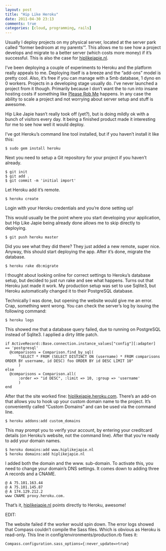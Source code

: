 ```yaml
---
layout: post
title: "Hip Like Heroku"
date: 2011-04-30 23:13
comments: true
categories: [cloud, programming, rails]
---
```


Usually I deploy projects on my physical server, located at the server park called “former bedroom at my parents’”. This allows me to see how a project develops and migrate to a better server (which costs more money) if it’s successful. This is also the case for [hiplikejapie.nl](http://hiplikejapie.nl/).

I’ve been deploying a couple of experiments to Heroku and the platform really appeals to me. Deploying itself is a breeze and the “add-ons” model is pretty cool. Also, it’s free if you can manage with a 5mb database, 1 dyno en 0 workers. Projects in a developing stage usually do. I’ve never launched a project from it though. Primarily because I don’t want the to run into insane hosting costs if something like [Please Rob Me](http://pleaserobme.com/) happens. In any case the ability to scale a project and not worrying about server setup and stuff is awesome.

Hip Like Japie hasn’t really took off (yet?), but is doing mildly ok with a bunch of visitors every day. It being a finished product made it interesting for me to see how well it would deploy.

I’ve got Heroku’s command line tool installed, but if you haven’t install it like this:

    $ sudo gem install heroku

Next you need to setup a Git repository for your project if you haven’t already.

    $ git init
    $ git add .
    $ git commit -m 'initial import'

Let Heroku add it’s remote.

    $ heroku create

Login with your Heroku credentials and you’re done setting up!

This would usually be the point where you start developing your application, but Hip Like Japie being already done allows me to skip directly to deploying.

    $ git push heroku master

Did you see what they did there? They just added a new remote, super nice. Anyway, this should start deploying the app. After it’s done, migrate the database.

    $ heroku rake db:migrate

I thought about looking online for correct settings to Heroku’s database setup, but decided to just run rake and see what happens. Turns out that Heroku just made it work. My production setup was set to use Sqlite3, but Heroku automatically changed it to their PostgreSQL database.

Technically I was done, but opening the website would give me an error. Crap, something went wrong. You can check the server’s log by issuing the following command:

    $ heroku logs

This showed me that a database query failed, due to running on PostgreSQL instead of Sqlite3. I applied a dirty little patch.

    if ActiveRecord::Base.connection.instance_values["config"][:adapter] == 'postgresql'
      @comparisons = Comparison.find_by_sql(
          "SELECT * FROM (SELECT DISTINCT ON (username) * FROM comparisons ORDER BY username, id DESC) foo ORDER BY id DESC LIMIT 10"
          )
    else
      @comparisons = Comparison.all(
          :order => "id DESC", :limit => 10, :group => 'username'
          )
    end

After that the site worked fine: [hiplikejapie.heroku.com](http://hiplikejapie.heroku.com). There’s an add-on that allows you to hook up your custom domain name to the project. It’s conveniently called “Custom Domains” and can be used via the command line.

    $ heroku addons:add custom_domains

This may prompt you to verify your account, by entering your creditcard details (on Heroku’s website, not the command line). After that you’re ready to add your domain names.

    $ heroku domains:add www.hiplikejapie.nl
    $ heroku domains:add hiplikejapie.nl

I added both the domain and the www. sub-domain. To activate this, you need to change your domain’s DNS settings. It comes down to adding three A records and a CNAME.

    @ A 75.101.163.44
    @ A 75.101.145.87
    @ A 174.129.212.2
    www CNAME proxy.heroku.com.

That’s it, [hiplikejapie.nl](http://hiplikejapie.nl) points directly to Heroku, awesome!

EDIT:

The website failed if the worker would spin down. The error logs showed that Compass couldn’t compile the Sass files. Which is obvious as Heroku is read-only. This line in config/environments/production.rb fixes it:

    Compass.configuration.sass_options={:never_update=>true}
